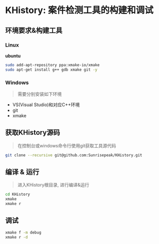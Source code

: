 # KHistory: 案件检测工具的构建和调试

## 环境要求&构建工具

### Linux

**ubuntu**

```bash
sudo add-apt-repository ppa:xmake-io/xmake
sudo apt-get install g++ gdb xmake git -y
```



### Windows

> 需要分别安装如下环境

- VS(Visual Studio)和对应C++环境
- git
- xmake



## 获取KHistory源码

> 在控制台或windows命令行使用git获取工具源代码

```bash
git clone --recursive git@github.com:Sunrisepeak/KHistory.git
```



## 编译 & 运行

> 进入KHistory根目录, 进行编译&运行

```bash
cd KHistory
xmake
xmake r
```



## 调试

```bash
xmake f -m debug
xmake r -d
```

